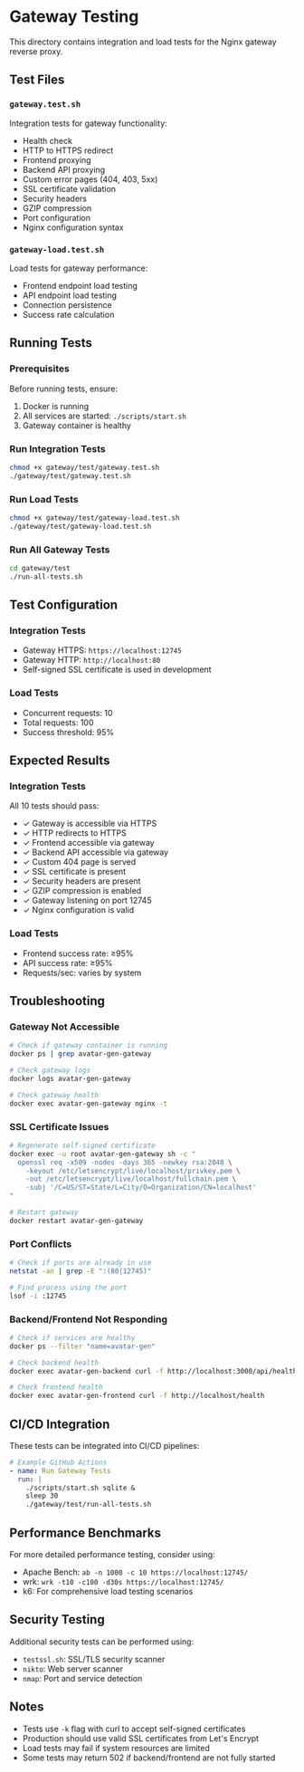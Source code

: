 # Gateway Testing

This directory contains integration and load tests for the Nginx gateway reverse
proxy.

## Test Files

### `gateway.test.sh`

Integration tests for gateway functionality:

- Health check
- HTTP to HTTPS redirect
- Frontend proxying
- Backend API proxying
- Custom error pages (404, 403, 5xx)
- SSL certificate validation
- Security headers
- GZIP compression
- Port configuration
- Nginx configuration syntax

### `gateway-load.test.sh`

Load tests for gateway performance:

- Frontend endpoint load testing
- API endpoint load testing
- Connection persistence
- Success rate calculation

## Running Tests

### Prerequisites

Before running tests, ensure:

1. Docker is running
2. All services are started: `./scripts/start.sh`
3. Gateway container is healthy

### Run Integration Tests

```bash
chmod +x gateway/test/gateway.test.sh
./gateway/test/gateway.test.sh
```

### Run Load Tests

```bash
chmod +x gateway/test/gateway-load.test.sh
./gateway/test/gateway-load.test.sh
```

### Run All Gateway Tests

```bash
cd gateway/test
./run-all-tests.sh
```

## Test Configuration

### Integration Tests

- Gateway HTTPS: `https://localhost:12745`
- Gateway HTTP: `http://localhost:80`
- Self-signed SSL certificate is used in development

### Load Tests

- Concurrent requests: 10
- Total requests: 100
- Success threshold: 95%

## Expected Results

### Integration Tests

All 10 tests should pass:

- ✓ Gateway is accessible via HTTPS
- ✓ HTTP redirects to HTTPS
- ✓ Frontend accessible via gateway
- ✓ Backend API accessible via gateway
- ✓ Custom 404 page is served
- ✓ SSL certificate is present
- ✓ Security headers are present
- ✓ GZIP compression is enabled
- ✓ Gateway listening on port 12745
- ✓ Nginx configuration is valid

### Load Tests

- Frontend success rate: ≥95%
- API success rate: ≥95%
- Requests/sec: varies by system

## Troubleshooting

### Gateway Not Accessible

```bash
# Check if gateway container is running
docker ps | grep avatar-gen-gateway

# Check gateway logs
docker logs avatar-gen-gateway

# Check gateway health
docker exec avatar-gen-gateway nginx -t
```

### SSL Certificate Issues

```bash
# Regenerate self-signed certificate
docker exec -u root avatar-gen-gateway sh -c "
  openssl req -x509 -nodes -days 365 -newkey rsa:2048 \
    -keyout /etc/letsencrypt/live/localhost/privkey.pem \
    -out /etc/letsencrypt/live/localhost/fullchain.pem \
    -subj '/C=US/ST=State/L=City/O=Organization/CN=localhost'
"

# Restart gateway
docker restart avatar-gen-gateway
```

### Port Conflicts

```bash
# Check if ports are already in use
netstat -an | grep -E ":(80|12745)"

# Find process using the port
lsof -i :12745
```

### Backend/Frontend Not Responding

```bash
# Check if services are healthy
docker ps --filter "name=avatar-gen"

# Check backend health
docker exec avatar-gen-backend curl -f http://localhost:3000/api/health

# Check frontend health
docker exec avatar-gen-frontend curl -f http://localhost/health
```

## CI/CD Integration

These tests can be integrated into CI/CD pipelines:

```yaml
# Example GitHub Actions
- name: Run Gateway Tests
  run: |
    ./scripts/start.sh sqlite &
    sleep 30
    ./gateway/test/run-all-tests.sh
```

## Performance Benchmarks

For more detailed performance testing, consider using:

- Apache Bench: `ab -n 1000 -c 10 https://localhost:12745/`
- wrk: `wrk -t10 -c100 -d30s https://localhost:12745/`
- k6: For comprehensive load testing scenarios

## Security Testing

Additional security tests can be performed using:

- `testssl.sh`: SSL/TLS security scanner
- `nikto`: Web server scanner
- `nmap`: Port and service detection

## Notes

- Tests use `-k` flag with curl to accept self-signed certificates
- Production should use valid SSL certificates from Let's Encrypt
- Load tests may fail if system resources are limited
- Some tests may return 502 if backend/frontend are not fully started
